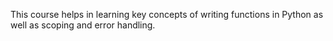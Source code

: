 This course helps in learning key concepts of writing functions in Python as well as scoping and error handling.
